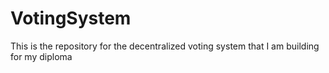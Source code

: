 # VotingSystem
This is the repository for the decentralized voting system that I am building for my diploma
